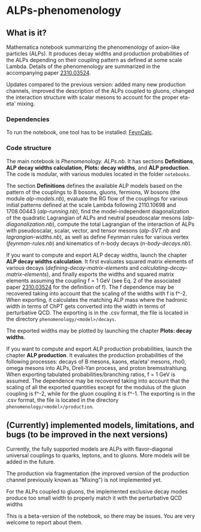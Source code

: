 # ALPs-phenomenology

## What is it?

Mathematica notebook summarizing the phenomenology of axion-like particles (ALPs). It produces decay widths and production probabilities of the ALPs depending on their coupling pattern as defined at some scale Lambda. Details of the phenomenology are summarized in the accompanying paper [2310.03524](https://arxiv.org/abs/2310.03524).

Updates compared to the previous version: added many new production channels, improved the description of the ALPs coupled to gluons, changed the interaction structure with scalar mesons to account for the proper eta-eta' mixing. 


### Dependencies

To run the notebook, one tool has to be installed: [FeynCalc](https://feyncalc.github.io/). 

### Code structure

The main notebook is _Phenomenology. ALPs.nb_. It has sections **Definitions**, **ALP decay widths calculation**, **Plots: decay widths**, and **ALP production**. The code is modular, with various modules located in the folder `notebooks`. 

The section **Definitions** defines the available ALP models based on the pattern of the couplings to B bosons, gluons, fermions, W bosons (the module _alp-models.nb_), evaluate the RG flow of the couplings for various initial patterns defined at the scale Lambda following 2110.10698 and 1708.00443 (_alp-running.nb_), find the model-independent diagonalization of the quadratic Lagrangian of ALPs and neutral pseudoscalar mesons (_alp-diagonalization.nb_), compute the total Lagrangian of the interaction of ALPs with pseudoscalar, scalar, vector, and tensor mesons (_alp-SVT.nb_ and _lagrangian-widths.nb_), as well as define Feynman rules for various vertex (_feynman-rules.nb_) and kinematics of n-body decays (_n-body-decays.nb_). 

If you want to compute and export ALP decay widths, launch the chapter **ALP decay widths calculation**. It first evaluates squared matrix elements of various decays (_defining-decay-matrix-elements_ and _calculating-decay-matrix-elements_), and finally exports the widths and squared matrix elements assuming the coupling f = 1 GeV (see Eq. 2 of the associated paper [2310.03524](https://arxiv.org/abs/2310.03524) for the definition of f). The f dependence may be recovered taking into account that the scaling of the widths with f is f^-2. When exporting, it calculates the matching ALP mass where the hadronic width in terms of ChPT gets converted into the width in terms of perturbative QCD. The exporting is in the .csv format, the file is located in the directory `phenomenology/<model>/decays`. 

The exported widths may be plotted by launching the chapter **Plots: decay widths**. 

If you want to compute and export ALP production probabilities, launch the chapter **ALP production**. It evaluates the production probabilities of the following processes: decays of B mesons, kaons, eta/eta' mesons, rho0, omega mesons into ALPs, Drell-Yan process, and proton bremsstrahlung. When exporting tabulated probabilities/branching ratios, f = 1 GeV is assumed. The dependence may be recovered taking into account that the scaling of all the exported quantities except for the modulus of the gluon coupling is f^-2, while for the gluon coupling it is f^-1. The exporting is in the .csv format, the file is located in the directory `phenomenology/<model>/production`.


## (Currently) implemented models, limitations, and bugs (to be improved in the next versions)

Currently, the fully supported models are ALPs with flavor-diagonal universal couplings to quarks, leptons, and to gluons. More models will be added in the future.

The production via fragmentation (the improved version of the production channel previously known as "Mixing") is not implemented yet.

For the ALPs coupled to gluons, the implemented exclusive decay modes produce too small width to properly match it with the perturbative QCD widths

This is a beta-version of the notebook, so there may be issues. You are very welcome to report about them.

 
